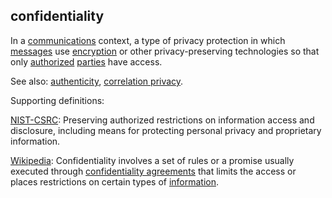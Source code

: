 ## confidentiality

<p class="c8"><span>In a </span><span class="c2"><a class="c3" href="#h.w02a6srdng3j">communications</a></span><span>&nbsp;context, a type of privacy protection in which </span><span class="c2"><a class="c3" href="#h.bge7ubygwk2q">messages</a></span><span>&nbsp;use </span><span class="c2"><a class="c3" href="#h.iyq318f2vg61">encryption</a></span><span>&nbsp;or other privacy-preserving technologies so that only </span><span class="c2"><a class="c3" href="#h.576ssfpt348i">authorized</a></span><span>&nbsp;</span><span class="c2"><a class="c3" href="#h.cn6bno48fomj">parties</a></span><span>&nbsp;have access.</span></p><p class="c8"><span>See also: </span><span class="c2"><a class="c3" href="#h.pitlm5jn3v6u">authenticity</a></span><span>, </span><span class="c2"><a class="c3" href="#h.7a6p0irhnbh5">correlation privacy</a></span><span class="c0">.</span></p><p class="c8"><span class="c0">Supporting definitions:</span></p><p class="c8"><span class="c2"><a class="c3" href="https://www.google.com/url?q=https://csrc.nist.gov/glossary/term/confidentiality&amp;sa=D&amp;source=editors&amp;ust=1706779842564392&amp;usg=AOvVaw3w98V8-3bnqYq8y-QGbjet">NIST-CSRC</a></span><span class="c0">: Preserving authorized restrictions on information access and disclosure, including means for protecting personal privacy and proprietary information.</span></p><p class="c8"><span class="c2"><a class="c3" href="https://www.google.com/url?q=https://en.wikipedia.org/wiki/Confidentiality&amp;sa=D&amp;source=editors&amp;ust=1706779842564656&amp;usg=AOvVaw12l6kfOVtJylRRBpQbc8VZ">Wikipedia</a></span><span>: Confidentiality involves a set of rules or a promise usually executed through </span><span class="c2"><a class="c3" href="https://www.google.com/url?q=https://en.wikipedia.org/wiki/Confidentiality_agreements&amp;sa=D&amp;source=editors&amp;ust=1706779842564861&amp;usg=AOvVaw3xDY3T8vgpzyXPT3zOLuDh">confidentiality agreements</a></span><span>&nbsp;that limits the access or places restrictions on certain types of </span><span class="c2"><a class="c3" href="https://www.google.com/url?q=https://en.wikipedia.org/wiki/Information&amp;sa=D&amp;source=editors&amp;ust=1706779842565048&amp;usg=AOvVaw06jQJacvmtrXiRoTJzj5lN">information</a></span><span class="c0">.</span></p>

